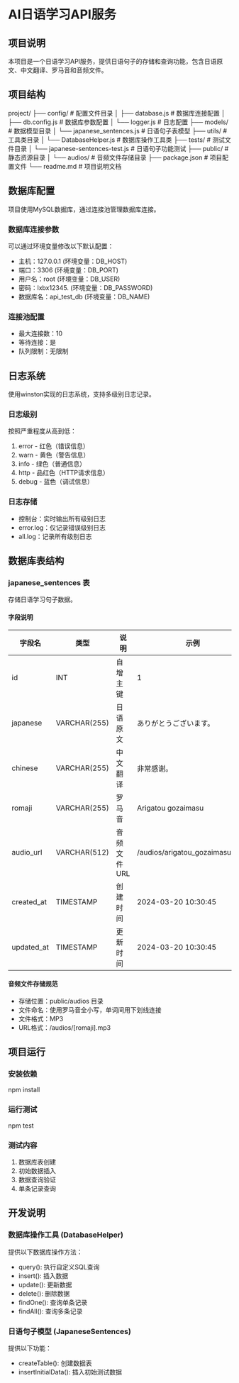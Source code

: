 # AI日语学习API服务

## 项目说明
本项目是一个日语学习API服务，提供日语句子的存储和查询功能，包含日语原文、中文翻译、罗马音和音频文件。

## 项目结构
project/
├── config/             # 配置文件目录
│   ├── database.js     # 数据库连接配置
│   ├── db.config.js    # 数据库参数配置
│   └── logger.js       # 日志配置
├── models/             # 数据模型目录
│   └── japanese_sentences.js    # 日语句子表模型
├── utils/             # 工具类目录
│   └── DatabaseHelper.js        # 数据库操作工具类
├── tests/             # 测试文件目录
│   └── japanese-sentences-test.js    # 日语句子功能测试
├── public/            # 静态资源目录
│   └── audios/        # 音频文件存储目录
├── package.json       # 项目配置文件
└── readme.md         # 项目说明文档

## 数据库配置
项目使用MySQL数据库，通过连接池管理数据库连接。

### 数据库连接参数
可以通过环境变量修改以下默认配置：
- 主机：127.0.0.1 (环境变量：DB_HOST)
- 端口：3306 (环境变量：DB_PORT)
- 用户名：root (环境变量：DB_USER)
- 密码：lxbx12345. (环境变量：DB_PASSWORD)
- 数据库名：api_test_db (环境变量：DB_NAME)

### 连接池配置
- 最大连接数：10
- 等待连接：是
- 队列限制：无限制

## 日志系统
使用winston实现的日志系统，支持多级别日志记录。

### 日志级别
按照严重程度从高到低：
1. error - 红色（错误信息）
2. warn - 黄色（警告信息）
3. info - 绿色（普通信息）
4. http - 品红色（HTTP请求信息）
5. debug - 蓝色（调试信息）

### 日志存储
- 控制台：实时输出所有级别日志
- error.log：仅记录错误级别日志
- all.log：记录所有级别日志

## 数据库表结构

### japanese_sentences 表
存储日语学习句子数据。

#### 字段说明
| 字段名 | 类型 | 说明 | 示例 |
|--------|------|------|------|
| id | INT | 自增主键 | 1 |
| japanese | VARCHAR(255) | 日语原文 | ありがとうございます。|
| chinese | VARCHAR(255) | 中文翻译 | 非常感谢。|
| romaji | VARCHAR(255) | 罗马音 | Arigatou gozaimasu |
| audio_url | VARCHAR(512) | 音频文件URL | /audios/arigatou_gozaimasu.mp3 |
| created_at | TIMESTAMP | 创建时间 | 2024-03-20 10:30:45 |
| updated_at | TIMESTAMP | 更新时间 | 2024-03-20 10:30:45 |

#### 音频文件存储规范
- 存储位置：public/audios 目录
- 文件命名：使用罗马音全小写，单词间用下划线连接
- 文件格式：MP3
- URL格式：/audios/[romaji].mp3

## 项目运行

### 安装依赖
npm install

### 运行测试
npm test

### 测试内容
1. 数据库表创建
2. 初始数据插入
3. 数据查询验证
4. 单条记录查询

## 开发说明

### 数据库操作工具 (DatabaseHelper)
提供以下数据库操作方法：
- query(): 执行自定义SQL查询
- insert(): 插入数据
- update(): 更新数据
- delete(): 删除数据
- findOne(): 查询单条记录
- findAll(): 查询多条记录

### 日语句子模型 (JapaneseSentences)
提供以下功能：
- createTable(): 创建数据表
- insertInitialData(): 插入初始测试数据